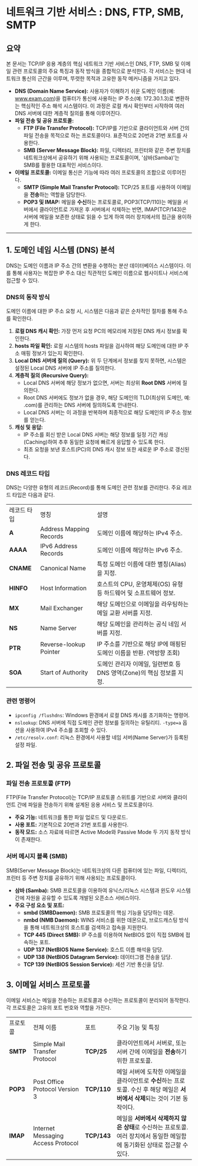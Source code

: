 # 네트워크 기반 서비스 : DNS, FTP, SMB, SMTP

## 요약

본 문서는 TCP/IP 응용 계층의 핵심 네트워크 기반 서비스인 DNS, FTP, SMB 및 이메일 관련 프로토콜의 주요 특징과 동작 방식을 종합적으로 분석한다. 각 서비스는 현대 네트워크 통신의 근간을 이루며, 뚜렷한 목적과 고유한 동작 메커니즘을 가지고 있다.

- **DNS (Domain Name Service):** 사용자가 이해하기 쉬운 도메인 이름(예: www.exam.com)을 컴퓨터가 통신에 사용하는 IP 주소(예: 172.30.1.3)로 변환하는 핵심적인 주소 해석 시스템이다. 이 과정은 로컬 캐시 확인부터 시작하여 여러 DNS 서버에 대한 계층적 질의를 통해 이루어진다.
- **파일 전송 및 공유 프로토콜:**
    - **FTP (File Transfer Protocol):** TCP/IP를 기반으로 클라이언트와 서버 간의 파일 전송을 목적으로 하는 프로토콜이다. 표준적으로 20번과 21번 포트를 사용한다.
    - **SMB (Server Message Block):** 파일, 디렉터리, 프린터와 같은 주변 장치를 네트워크상에서 공유하기 위해 사용되는 프로토콜이며, '삼바(Samba)'는 SMB를 활용한 대표적인 서비스이다.
- **이메일 프로토콜:** 이메일 통신은 기능에 따라 여러 프로토콜의 조합으로 이루어진다.
    - **SMTP (Simple Mail Transfer Protocol):** TCP/25 포트를 사용하여 이메일을 **전송**하는 역할을 담당한다.
    - **POP3 및 IMAP:** 메일을 **수신**하는 프로토콜로, POP3(TCP/110)는 메일을 서버에서 클라이언트로 가져온 후 서버에서 삭제하는 반면, IMAP(TCP/143)은 서버에 메일을 보존한 상태로 읽을 수 있게 하여 여러 장치에서의 접근을 용이하게 한다.

--------------------------------------------------------------------------------

## 1. 도메인 네임 시스템 (DNS) 분석

DNS는 도메인 이름과 IP 주소 간의 변환을 수행하는 분산 데이터베이스 시스템이다. 이를 통해 사용자는 복잡한 IP 주소 대신 직관적인 도메인 이름으로 웹사이트나 서비스에 접근할 수 있다.

### DNS의 동작 방식

도메인 이름에 대한 IP 주소 요청 시, 시스템은 다음과 같은 순차적인 절차를 통해 주소를 확인한다.

1. **로컬 DNS 캐시 확인:** 가장 먼저 요청 PC의 메모리에 저장된 DNS 캐시 정보를 확인한다.
2. **hosts 파일 확인:** 로컬 시스템의 hosts 파일을 검사하여 해당 도메인에 대한 IP 주소 매핑 정보가 있는지 확인한다.
3. **Local DNS 서버에 질의 (Query):** 위 두 단계에서 정보를 찾지 못하면, 시스템은 설정된 Local DNS 서버에 IP 주소를 질의한다.
4. **계층적 질의 (Recursive Query):**
    - Local DNS 서버에 해당 정보가 없으면, 서버는 최상위 **Root DNS** 서버에 질의한다.
    - Root DNS 서버에도 정보가 없을 경우, 해당 도메인의 TLD(최상위 도메인, 예: .com)를 관리하는 DNS 서버에 질의하도록 안내한다.
    - Local DNS 서버는 이 과정을 반복하며 최종적으로 해당 도메인의 IP 주소 정보를 얻는다.
5. **캐싱 및 응답:**
    - IP 주소를 회신 받은 Local DNS 서버는 해당 정보를 일정 기간 캐싱(Caching)하여 추후 동일한 요청에 빠르게 응답할 수 있도록 한다.
    - 최초 요청을 보낸 호스트(PC)의 DNS 캐시 정보 또한 새로운 IP 주소로 갱신된다.

### DNS 레코드 타입

DNS는 다양한 유형의 레코드(Record)를 통해 도메인 관련 정보를 관리한다. 주요 레코드 타입은 다음과 같다.

|   |   |   |
|---|---|---|
|레코드 타입|명칭|설명|
|**A**|Address Mapping Records|도메인 이름에 해당하는 IPv4 주소.|
|**AAAA**|IPv6 Address Records|도메인 이름에 해당하는 IPv6 주소.|
|**CNAME**|Canonical Name|특정 도메인 이름에 대한 별칭(Alias)을 지정.|
|**HINFO**|Host Information|호스트의 CPU, 운영체제(OS) 유형 등 하드웨어 및 소프트웨어 정보.|
|**MX**|Mail Exchanger|해당 도메인으로 이메일을 라우팅하는 메일 교환 서버를 지정.|
|**NS**|Name Server|해당 도메인을 관리하는 공식 네임 서버를 지정.|
|**PTR**|Reverse-lookup Pointer|IP 주소를 기반으로 해당 IP에 매핑된 도메인 이름을 반환. (역방향 조회)|
|**SOA**|Start of Authority|도메인 관리자 이메일, 일련번호 등 DNS 영역(Zone)의 핵심 정보를 지정.|

### 관련 명령어

- `ipconfig /flushdns`: Windows 환경에서 로컬 DNS 캐시를 초기화하는 명령어.
- `nslookup`: DNS 서버에 직접 도메인 관련 정보를 질의하는 유틸리티. `-type=a` 옵션을 사용하여 IPv4 주소를 조회할 수 있다.
- `/etc/resolv.conf`: 리눅스 환경에서 사용할 네임 서버(Name Server)가 등록된 설정 파일.

## 2. 파일 전송 및 공유 프로토콜

### 파일 전송 프로토콜 (FTP)

FTP(File Transfer Protocol)는 TCP/IP 프로토콜 스위트를 기반으로 서버와 클라이언트 간에 파일을 전송하기 위해 설계된 응용 서비스 및 프로토콜이다.

- **주요 기능:** 네트워크를 통한 파일 업로드 및 다운로드.
- **사용 포트:** 기본적으로 20번과 21번 포트를 사용한다.
- **동작 모드:** 소스 자료에 따르면 Active Mode와 Passive Mode 두 가지 동작 방식이 존재한다.

### 서버 메시지 블록 (SMB)

SMB(Server Message Block)는 네트워크상의 다른 컴퓨터에 있는 파일, 디렉터리, 프린터 등 주변 장치를 공유하기 위해 사용되는 프로토콜이다.

- **삼바 (Samba):** SMB 프로토콜을 이용하여 유닉스/리눅스 시스템과 윈도우 시스템 간에 자원을 공유할 수 있도록 개발된 오픈소스 서비스이다.
- **주요 구성 요소 및 포트:**
    - **smbd (SMBDaemon):** SMB 프로토콜의 핵심 기능을 담당하는 데몬.
    - **nmbd (NMB Daemon):** WINS 서비스를 위한 데몬으로, 브로드캐스팅 방식을 통해 네트워크상의 호스트를 검색하고 접속을 지원한다.
    - **TCP 445 (Direct SMB):** IP 주소를 이용하여 NetBIOS 없이 직접 SMB에 접속하는 포트.
    - **UDP 137 (NetBIOS Name Service):** 호스트 이름 해석을 담당.
    - **UDP 138 (NetBIOS Datagram Service):** 데이터그램 전송을 담당.
    - **TCP 139 (NetBIOS Session Service):** 세션 기반 통신을 담당.

## 3. 이메일 서비스 프로토콜

이메일 서비스는 메일을 전송하는 프로토콜과 수신하는 프로토콜이 분리되어 동작한다. 각 프로토콜은 고유의 포트 번호와 역할을 가진다.

|   |   |   |   |
|---|---|---|---|
|프로토콜|전체 이름|포트|주요 기능 및 특징|
|**SMTP**|Simple Mail Transfer Protocol|**TCP/25**|클라이언트에서 서버로, 또는 서버 간에 이메일을 **전송**하기 위한 프로토콜.|
|**POP3**|Post Office Protocol Version 3|**TCP/110**|메일 서버에 도착한 이메일을 클라이언트로 **수신**하는 프로토콜. 수신 후 해당 메일은 **서버에서 삭제**되는 것이 기본 동작이다.|
|**IMAP**|Internet Messaging Access Protocol|**TCP/143**|메일을 **서버에서 삭제하지 않은 상태**로 수신하는 프로토콜. 여러 장치에서 동일한 메일함에 동기화된 상태로 접근할 수 있다.|